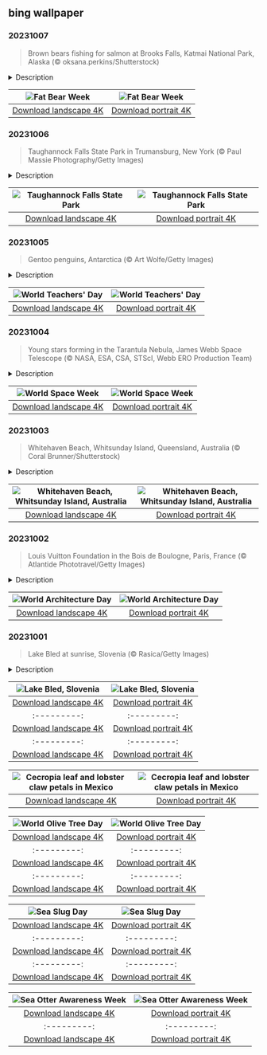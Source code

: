 ## bing wallpaper

### 20231007

> Brown bears fishing for salmon at Brooks Falls, Katmai National Park, Alaska (© oksana.perkins/Shutterstock)

<details>
<summary>Description</summary>

> Are you ready for winter? These brown bears of Katmai National Park sure are, and their efforts won't go unrewarded. Each year, park rangers organize a bracketed tournament to crown one ravenous contender as the fattest bear. Webcams are set up so anyone can join the crowds watching these bears chow down on sockeye salmon, as the fish return to the park to spawn. Once you've witnessed the feast, you can vote for which bear you think should win the title. New generations will bring new competitors, but they have big paw prints to fill. Bears such as Beadnose and 747—each animal has an ID number and several have names—are repeat champions but fat bear Otis reigns supreme, with four titles to his name. This year's Fat Bear Week finishes on Tuesday, October 10.
> 
> 
> 
> 

</details>

| ![Fat Bear Week](https://cn.bing.com/th?id=OHR.GrizzlyFalls_EN-US9219501224_UHD.jpg&pid=hp&w=400&h=224&rs=1&c=4) | ![Fat Bear Week](https://cn.bing.com/th?id=OHR.GrizzlyFalls_EN-US9219501224_1080x1920.jpg&pid=hp&w=155&h=315&rs=1&c=4) |
|:---------:|:---------:|
| [Download landscape 4K](https://cn.bing.com/th?id=OHR.GrizzlyFalls_EN-US9219501224_UHD.jpg) | [Download portrait 4K](https://cn.bing.com/th?id=OHR.GrizzlyFalls_EN-US9219501224_1080x1920.jpg) |

### 20231006

> Taughannock Falls State Park in Trumansburg, New York (© Paul Massie Photography/Getty Images)

<details>
<summary>Description</summary>

> Taughannock Falls State Park, in New York's scenic Finger Lakes area, is home to this magnificent waterfall of the same name, which plunges 215 feet over the cliffs into the gorge below. The park also boasts stunning pathways, unique rock formations, and numerous wild animals. It's not certain where the name Taughannock came from, though a leading theory says it is a combination of Iroquois and Algonquin terms, roughly translating to 'great fall in the woods.' The park, which was founded in 1924, guarantees visitors memorable adventures, whether you hike the rim paths for panoramic views of the falls and rock formations, take a plunge in Cayuga Lake, or bring a pair of binoculars for birding. A keen eye can spot winged locals such as turkey vultures, common loons, and great horned owls.
> 
> 
> 
> 

</details>

| ![Taughannock Falls State Park](https://cn.bing.com/th?id=OHR.TaughannockFalls_EN-US8509030625_UHD.jpg&pid=hp&w=400&h=224&rs=1&c=4) | ![Taughannock Falls State Park](https://cn.bing.com/th?id=OHR.TaughannockFalls_EN-US8509030625_1080x1920.jpg&pid=hp&w=155&h=315&rs=1&c=4) |
|:---------:|:---------:|
| [Download landscape 4K](https://cn.bing.com/th?id=OHR.TaughannockFalls_EN-US8509030625_UHD.jpg) | [Download portrait 4K](https://cn.bing.com/th?id=OHR.TaughannockFalls_EN-US8509030625_1080x1920.jpg) |

### 20231005

> Gentoo penguins, Antarctica (© Art Wolfe/Getty Images)

<details>
<summary>Description</summary>

> It's World Teachers' Day, time to celebrate those who dedicate their lives to transmitting knowledge, skills, and experience. Just as teachers shape minds and futures, nature too offers its own ways of passing knowledge. Nestled in the rocky landscapes of the Antarctic Peninsula and Antarctic islands, gentoo penguin hatchlings, born in pairs, benefit from dedicated parental support. The father and mother raise them in a bonded, monogamous pair, bringing food back to the stony nest they have built together. After being fed and raised for 30 days, the chicks join a larger flock known as a crèche or nursery for safety and to learn social behavior. Penguin parents and their community pass on their wisdom through the language of survival.
> 
> 
> 
> 

</details>

| ![World Teachers' Day](https://cn.bing.com/th?id=OHR.GentooJump_EN-US3267430533_UHD.jpg&pid=hp&w=400&h=224&rs=1&c=4) | ![World Teachers' Day](https://cn.bing.com/th?id=OHR.GentooJump_EN-US3267430533_1080x1920.jpg&pid=hp&w=155&h=315&rs=1&c=4) |
|:---------:|:---------:|
| [Download landscape 4K](https://cn.bing.com/th?id=OHR.GentooJump_EN-US3267430533_UHD.jpg) | [Download portrait 4K](https://cn.bing.com/th?id=OHR.GentooJump_EN-US3267430533_1080x1920.jpg) |

### 20231004

> Young stars forming in the Tarantula Nebula, James Webb Space Telescope (© NASA, ESA, CSA, STScI, Webb ERO Production Team)

<details>
<summary>Description</summary>

> It's World Space Week, an opportunity to celebrate humanity's extraterrestrial achievements, as well as the benefits that come from space exploration and technology. The star of our homepage is actually a star-forming region known as the Tarantula Nebula, found in the same group of galaxies as our Milky Way. This detailed image was captured by the powerful James Webb Space Telescope and shows thousands of never-before-seen stars, previously obscured by cosmic dust. The nebula's colossal size and dynamic energy offer plenty of compelling material for astronomers and stargazers of all stripes.
> 
> 
> 
> 

</details>

| ![World Space Week](https://cn.bing.com/th?id=OHR.TarantulaNebula_EN-US3085335513_UHD.jpg&pid=hp&w=400&h=224&rs=1&c=4) | ![World Space Week](https://cn.bing.com/th?id=OHR.TarantulaNebula_EN-US3085335513_1080x1920.jpg&pid=hp&w=155&h=315&rs=1&c=4) |
|:---------:|:---------:|
| [Download landscape 4K](https://cn.bing.com/th?id=OHR.TarantulaNebula_EN-US3085335513_UHD.jpg) | [Download portrait 4K](https://cn.bing.com/th?id=OHR.TarantulaNebula_EN-US3085335513_1080x1920.jpg) |

### 20231003

> Whitehaven Beach, Whitsunday Island, Queensland, Australia (© Coral Brunner/Shutterstock)

<details>
<summary>Description</summary>

> Sun, sand, and sea come together to create the stunning beaches of the Whitsunday Islands, made up of 74 islands off the coast of Queensland, Australia. The Great Barrier Reef Marine Park surrounds and protects the islands, once home to the Ngaro people of Australia, an Aboriginal group known as the 'canoe people' due to their seafaring lifestyle. Today, the island's primary visitors are travelers, divers, campers, and adventure seekers. So, pack your sunscreen and explore the pristine white sand beaches on your next vacation down under!
> 
> 
> 
> 

</details>

| ![Whitehaven Beach, Whitsunday Island, Australia](https://cn.bing.com/th?id=OHR.WhitsundaySwirl_EN-US2946291997_UHD.jpg&pid=hp&w=400&h=224&rs=1&c=4) | ![Whitehaven Beach, Whitsunday Island, Australia](https://cn.bing.com/th?id=OHR.WhitsundaySwirl_EN-US2946291997_1080x1920.jpg&pid=hp&w=155&h=315&rs=1&c=4) |
|:---------:|:---------:|
| [Download landscape 4K](https://cn.bing.com/th?id=OHR.WhitsundaySwirl_EN-US2946291997_UHD.jpg) | [Download portrait 4K](https://cn.bing.com/th?id=OHR.WhitsundaySwirl_EN-US2946291997_1080x1920.jpg) |

### 20231002

> Louis Vuitton Foundation in the Bois de Boulogne, Paris, France (© Atlantide Phototravel/Getty Images)

<details>
<summary>Description</summary>

> Did you know that the name Louis Vuitton is linked with more than just fashion? The eye-catching structure in today's image is the Louis Vuitton Foundation, an art museum and cultural center in Paris, France. The extravagant building opened in 2014, the result of a collaboration between the luxury goods company's CEO, Bernard Arnault, and renowned architect Frank Gehry. Gehry drew inspiration from iconic Parisian buildings, including the glass-roofed 19th-century Grand Palais exhibition hall, and applied concepts from 19th-century English landscape gardens.
> 
> But architecture isn't just about stunning grand structures like this one. World Architecture Day was established in 1985 by the International Union of Architects to align with UN World Habitat Day. On the first Monday of October, both reflect on the basic rights of everyone to housing and shelter, and the responsibilities of those who shape towns and cities.
> 
> 

</details>

| ![World Architecture Day](https://cn.bing.com/th?id=OHR.VuittonFoundation_EN-US2808914200_UHD.jpg&pid=hp&w=400&h=224&rs=1&c=4) | ![World Architecture Day](https://cn.bing.com/th?id=OHR.VuittonFoundation_EN-US2808914200_1080x1920.jpg&pid=hp&w=155&h=315&rs=1&c=4) |
|:---------:|:---------:|
| [Download landscape 4K](https://cn.bing.com/th?id=OHR.VuittonFoundation_EN-US2808914200_UHD.jpg) | [Download portrait 4K](https://cn.bing.com/th?id=OHR.VuittonFoundation_EN-US2808914200_1080x1920.jpg) |

### 20231001

> Lake Bled at sunrise, Slovenia (© Rasica/Getty Images)

<details>
<summary>Description</summary>

> Nestled amidst the Julian Alps, Slovenia's Lake Bled invites you to step into a storybook setting. The star of the show? The tiny Bled Island, which beckons with the promise of legends and 'rowmance.' Make your way there on a traditional, flat-bottomed pletna boat, piloted by oarsmen whose skills have been handed down through generations since 1740. The island is home to the 17th-century Assumption of Mary Church, with its special bell that, legend says, will make wishes come true. If you look to the shore directly above the island in our image, you can spot Bled Castle overlooking the lake's expanse. The castle—one of the oldest in Slovenia—is positioned on a precipice above the town of Bled on the northwestern shore of the lake.
> 
> 
> 
> 

</details>

| ![Lake Bled, Slovenia](https://cn.bing.com/th?id=OHR.LakeBledSunrise_EN-US2708574517_UHD.jpg&pid=hp&w=400&h=224&rs=1&c=4) | ![Lake Bled, Slovenia](https://cn.bing.com/th?id=OHR.LakeBledSunrise_EN-US2708574517_1080x1920.jpg&pid=hp&w=155&h=315&rs=1&c=4) |
|:---------:|:---------:|
| [Download landscape 4K](https://cn.bing.com/th?id=OHR.LakeBledSunrise_EN-US2708574517_UHD.jpg) | [Download portrait 4K](https://cn.bing.com/th?id=OHR.LakeBledSunrise_EN-US2708574517_1080x1920.jpg) |ndoahFoliage_EN-US9719781431_1080x1920.jpg) |gMoon_EN-US2407385108_UHD.jpg) | [Download portrait 4K](https://cn.bing.com/th?id=OHR.GuiyangMoon_EN-US2407385108_1080x1920.jpg) |-US2262770680_UHD.jpg) | [Download portrait 4K](https://cn.bing.com/th?id=OHR.MaritimeDay_EN-US2262770680_1080x1920.jpg) |(https://cn.bing.com/th?id=OHR.VeniceSkatePark_EN-US1972530060_1080x1920.jpg&pid=hp&w=155&h=315&rs=1&c=4) |
|:---------:|:---------:|
| [Download landscape 4K](https://cn.bing.com/th?id=OHR.VeniceSkatePark_EN-US1972530060_UHD.jpg) | [Download portrait 4K](https://cn.bing.com/th?id=OHR.VeniceSkatePark_EN-US1972530060_1080x1920.jpg) |jpg) | [Download portrait 4K](https://cn.bing.com/th?id=OHR.GlacierBayOtter_EN-US1818492105_1080x1920.jpg) |th?id=OHR.FraserRiverBC_EN-US1696932265_1080x1920.jpg) |7808554_1080x1920.jpg) |ad portrait 4K](https://cn.bing.com/th?id=OHR.EagleTree_EN-US8588984234_1080x1920.jpg) |d portrait 4K](https://cn.bing.com/th?id=OHR.SurfSanDiego_EN-US0761983664_1080x1920.jpg) |?id=OHR.CormorantBridge_EN-US1902862286_1080x1920.jpg) |om/th?id=OHR.AmericanWetlands_EN-US1844827155_1080x1920.jpg&pid=hp&w=155&h=315&rs=1&c=4) |
|:---------:|:---------:|
| [Download landscape 4K](https://cn.bing.com/th?id=OHR.AmericanWetlands_EN-US1844827155_UHD.jpg) | [Download portrait 4K](https://cn.bing.com/th?id=OHR.AmericanWetlands_EN-US1844827155_1080x1920.jpg) |9784_UHD.jpg) | [Download portrait 4K](https://cn.bing.com/th?id=OHR.RedPlanetDay_EN-US9693219784_1080x1920.jpg) |r claw is often cultivated as an ornamental plant for tropical gardens. Gardeners looking to attract birds love the Heliconia because its plentiful nectar draws hummingbirds to its downward-facing flowers. Those same flowers have special recognition in Bolivia as 'patujú,' the national flower, which appears on one of the country's flags.
> 
> 

</details>

| ![Cecropia leaf and lobster claw petals in Mexico](https://cn.bing.com/th?id=OHR.Cecropia_EN-US9602789937_UHD.jpg&pid=hp&w=400&h=224&rs=1&c=4) | ![Cecropia leaf and lobster claw petals in Mexico](https://cn.bing.com/th?id=OHR.Cecropia_EN-US9602789937_1080x1920.jpg&pid=hp&w=155&h=315&rs=1&c=4) |
|:---------:|:---------:|
| [Download landscape 4K](https://cn.bing.com/th?id=OHR.Cecropia_EN-US9602789937_UHD.jpg) | [Download portrait 4K](https://cn.bing.com/th?id=OHR.Cecropia_EN-US9602789937_1080x1920.jpg) |though olive trees do not grow very tall, usually no more than 30 feet, they live a very long time. One of the oldest known trees in the world, in Portugal, is believed to be 3,350 years old. Many live for millennia, their trunks growing thick and gnarled, and their branches bearing fruit century after century. As civilizations rise and fall around them, these hardy trees remain resilient and steadfast.
> 
> 

</details>

| ![World Olive Tree Day](https://cn.bing.com/th?id=OHR.OliveTreeDay_EN-US9460125670_UHD.jpg&pid=hp&w=400&h=224&rs=1&c=4) | ![World Olive Tree Day](https://cn.bing.com/th?id=OHR.OliveTreeDay_EN-US9460125670_1080x1920.jpg&pid=hp&w=155&h=315&rs=1&c=4) |
|:---------:|:---------:|
| [Download landscape 4K](https://cn.bing.com/th?id=OHR.OliveTreeDay_EN-US9460125670_UHD.jpg) | [Download portrait 4K](https://cn.bing.com/th?id=OHR.OliveTreeDay_EN-US9460125670_1080x1920.jpg) |pid=hp&w=155&h=315&rs=1&c=4) |
|:---------:|:---------:|
| [Download landscape 4K](https://cn.bing.com/th?id=OHR.MonksMound_EN-US9323884241_UHD.jpg) | [Download portrait 4K](https://cn.bing.com/th?id=OHR.MonksMound_EN-US9323884241_1080x1920.jpg) |](https://cn.bing.com/th?id=OHR.Calacas_EN-US6430903741_UHD.jpg) | [Download portrait 4K](https://cn.bing.com/th?id=OHR.Calacas_EN-US6430903741_1080x1920.jpg) |.com/th?id=OHR.SealRiver_EN-US6267835630_1080x1920.jpg&pid=hp&w=155&h=315&rs=1&c=4) |
|:---------:|:---------:|
| [Download landscape 4K](https://cn.bing.com/th?id=OHR.SealRiver_EN-US6267835630_UHD.jpg) | [Download portrait 4K](https://cn.bing.com/th?id=OHR.SealRiver_EN-US6267835630_1080x1920.jpg) |e a more fitting name. Someone call Terry.
> 
> 

</details>

| ![Sea Slug Day](https://cn.bing.com/th?id=OHR.SeaAngel_EN-US5531672696_UHD.jpg&pid=hp&w=400&h=224&rs=1&c=4) | ![Sea Slug Day](https://cn.bing.com/th?id=OHR.SeaAngel_EN-US5531672696_1080x1920.jpg&pid=hp&w=155&h=315&rs=1&c=4) |
|:---------:|:---------:|
| [Download landscape 4K](https://cn.bing.com/th?id=OHR.SeaAngel_EN-US5531672696_UHD.jpg) | [Download portrait 4K](https://cn.bing.com/th?id=OHR.SeaAngel_EN-US5531672696_1080x1920.jpg) |OHR.DarkSkyAcadia_EN-US6966527964_1080x1920.jpg) |.bing.com/th?id=OHR.GoldenJellyfish_EN-US6743816471_1080x1920.jpg&pid=hp&w=155&h=315&rs=1&c=4) |
|:---------:|:---------:|
| [Download landscape 4K](https://cn.bing.com/th?id=OHR.GoldenJellyfish_EN-US6743816471_UHD.jpg) | [Download portrait 4K](https://cn.bing.com/th?id=OHR.GoldenJellyfish_EN-US6743816471_1080x1920.jpg) |ng.com/th?id=OHR.LastDollarRoad_EN-US7923638318_UHD.jpg&pid=hp&w=400&h=224&rs=1&c=4) | ![First day of autumn](https://cn.bing.com/th?id=OHR.LastDollarRoad_EN-US7923638318_1080x1920.jpg&pid=hp&w=155&h=315&rs=1&c=4) |
|:---------:|:---------:|
| [Download landscape 4K](https://cn.bing.com/th?id=OHR.LastDollarRoad_EN-US7923638318_UHD.jpg) | [Download portrait 4K](https://cn.bing.com/th?id=OHR.LastDollarRoad_EN-US7923638318_1080x1920.jpg) |ppers who hunted otters to near extinction before they were protected by law. Although sea otter populations have rebounded, they are still considered endangered. Otters live along the Pacific Coast of North America, from California up to Alaska. Although they can walk on land, they almost never find the need or desire to, even when it's nap time. When they're ready for a snooze, they'll raft up, wrap themselves in a strand of kelp to keep them from drifting away, and recline on the world's biggest waterbed.

</details>

| ![Sea Otter Awareness Week](https://cn.bing.com/th?id=OHR.SitkaOtters_EN-US7714053956_UHD.jpg&pid=hp&w=400&h=224&rs=1&c=4) | ![Sea Otter Awareness Week](https://cn.bing.com/th?id=OHR.SitkaOtters_EN-US7714053956_1080x1920.jpg&pid=hp&w=155&h=315&rs=1&c=4) |
|:---------:|:---------:|
| [Download landscape 4K](https://cn.bing.com/th?id=OHR.SitkaOtters_EN-US7714053956_UHD.jpg) | [Download portrait 4K](https://cn.bing.com/th?id=OHR.SitkaOtters_EN-US7714053956_1080x1920.jpg) |oo_EN-US7569665443_UHD.jpg&pid=hp&w=400&h=224&rs=1&c=4) | ![World Bamboo Day](https://cn.bing.com/th?id=OHR.ArashiyamaBamboo_EN-US7569665443_1080x1920.jpg&pid=hp&w=155&h=315&rs=1&c=4) |
|:---------:|:---------:|
| [Download landscape 4K](https://cn.bing.com/th?id=OHR.ArashiyamaBamboo_EN-US7569665443_UHD.jpg) | [Download portrait 4K](https://cn.bing.com/th?id=OHR.ArashiyamaBamboo_EN-US7569665443_1080x1920.jpg) |